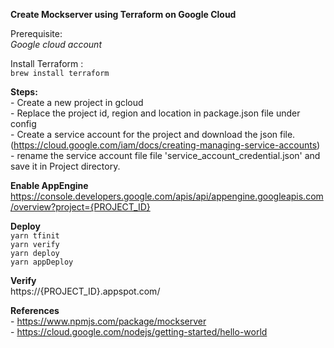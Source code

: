 **Create Mockserver using Terraform on Google Cloud**

Prerequisite: <br />
    _Google cloud account_

Install Terraform : <br />
   `brew install terraform`
   
**Steps:** <br />
    - Create a new project in gcloud <br />
    - Replace the project id, region and location in package.json file under config <br />
    - Create a service account for the project and download the json file. (https://cloud.google.com/iam/docs/creating-managing-service-accounts) <br />
    - rename the service account file file 'service_account_credential.json' and save it in Project directory. <br />
    
**Enable AppEngine** <br />
    https://console.developers.google.com/apis/api/appengine.googleapis.com/overview?project={PROJECT_ID}
    
**Deploy** <br />
    `yarn tfinit` <br />
    `yarn verify` <br />
    `yarn deploy` <br />
    `yarn appDeploy` <br />
    
**Verify** <br />
    https://{PROJECT_ID}.appspot.com/ <br />

**References** <br />
    - https://www.npmjs.com/package/mockserver <br />
    - https://cloud.google.com/nodejs/getting-started/hello-world <br />
    
